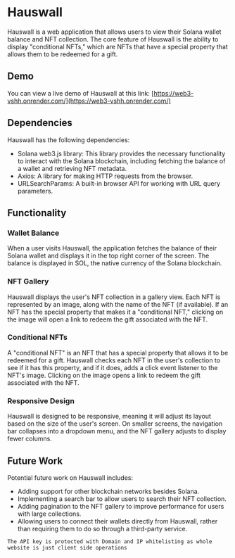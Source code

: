 # Hauswall

Hauswall is a web application that allows users to view their Solana wallet balance and NFT collection. The core feature of Hauswall is the ability to display "conditional NFTs," which are NFTs that have a special property that allows them to be redeemed for a gift.

## Demo

You can view a live demo of Hauswall at this link: [https://web3-vshh.onrender.com/](https://web3-vshh.onrender.com/)


## Dependencies

Hauswall has the following dependencies:

- Solana web3.js library: This library provides the necessary functionality to interact with the Solana blockchain, including fetching the balance of a wallet and retrieving NFT metadata.
- Axios: A library for making HTTP requests from the browser.
- URLSearchParams: A built-in browser API for working with URL query parameters.

## Functionality

### Wallet Balance

When a user visits Hauswall, the application fetches the balance of their Solana wallet and displays it in the top right corner of the screen. The balance is displayed in SOL, the native currency of the Solana blockchain.

### NFT Gallery

Hauswall displays the user's NFT collection in a gallery view. Each NFT is represented by an image, along with the name of the NFT (if available). If an NFT has the special property that makes it a "conditional NFT," clicking on the image will open a link to redeem the gift associated with the NFT.

### Conditional NFTs

A "conditional NFT" is an NFT that has a special property that allows it to be redeemed for a gift. Hauswall checks each NFT in the user's collection to see if it has this property, and if it does, adds a click event listener to the NFT's image. Clicking on the image opens a link to redeem the gift associated with the NFT.

### Responsive Design

Hauswall is designed to be responsive, meaning it will adjust its layout based on the size of the user's screen. On smaller screens, the navigation bar collapses into a dropdown menu, and the NFT gallery adjusts to display fewer columns.

## Future Work

Potential future work on Hauswall includes:

- Adding support for other blockchain networks besides Solana.
- Implementing a search bar to allow users to search their NFT collection.
- Adding pagination to the NFT gallery to improve performance for users with large collections.
- Allowing users to connect their wallets directly from Hauswall, rather than requiring them to do so through a third-party service.


`The API key is protected with Domain and IP whitelisting as whole website is just client side operations`
